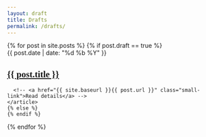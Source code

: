 ```yaml
---
layout: draft
title: Drafts
permalink: /drafts/
---
```


<div class="posts clearfix">
  {% for post in site.posts %}
  {% if post.draft == true %}
  <article class="post">
      <div class="eyebrow">{{ post.date | date: "%d %b %Y" }}</div>
      <h1><a href="{{ site.baseurl }}{{ post.url }}" style="font-family: 'EB Garamond', serif;">{{ post.title }}</a></h1>
      <!--<a href="{{ site.baseurl }}{{ post.url }}"><img src="images/{{ post.url | remove: "/" }}.png" alt="post img" /></a> -->
      <div class="entry">
      <!--<p>{{ post.desc }}</p>
         {{ post.content | truncatewords:40}}
 -->  </div>

<!--  <a href="{{ post.proj-url }}" class="small-link primary-link" target="_blank">View Project Site <i class="fa fa-external-link"></i></a> -->
      <!-- <a href="{{ site.baseurl }}{{ post.url }}" class="small-link">Read details</a> -->
    </article>
    {% else %}
    {% endif %}
  {% endfor %}
</div>


